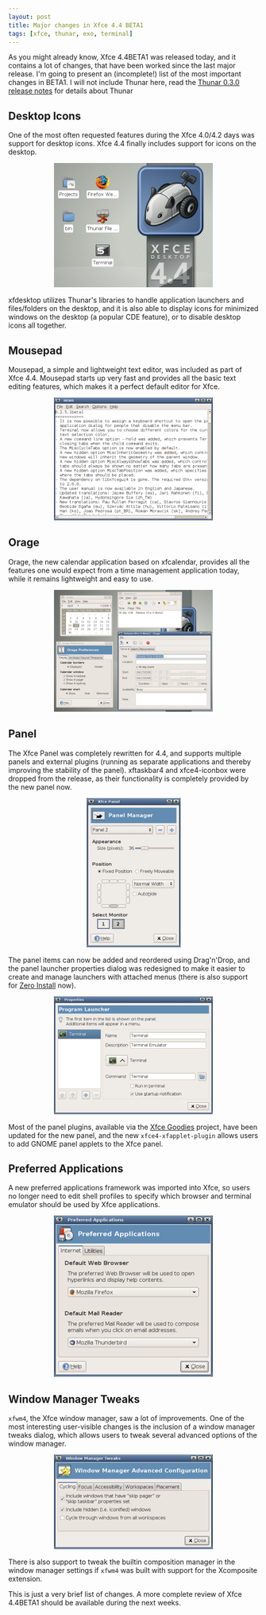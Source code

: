 ```yaml
---
layout: post
title: Major changes in Xfce 4.4 BETA1
tags: [xfce, thunar, exo, terminal]
---
```


As you might already know, Xfce 4.4BETA1 was released today, and it contains a lot of changes, that have been worked since the last major release. I'm going to present an (incomplete!) list of the most important changes in BETA1. I will not include Thunar here, read the <a href="http://thunar.xfce.org/news.html#2006-04-16">Thunar 0.3.0 release notes</a> for details about Thunar

## Desktop Icons

One of the most often requested features during the Xfce 4.0/4.2 days was support for desktop icons. Xfce 4.4 finally includes support for icons on the desktop.

<center><a href="/images/2006/xfce-4.4beta1-changes/desktop-icons.png"><img src="/images/2006/xfce-4.4beta1-changes/desktop-icons-thumb.png" /></a></center>

xfdesktop utilizes Thunar's libraries to handle application launchers and files/folders on the desktop, and it is also able to display icons for minimized windows on the desktop (a popular CDE feature), or to disable desktop icons all together.

## Mousepad

Mousepad, a simple and lightweight text editor, was included as part of Xfce 4.4. Mousepad starts up very fast and provides all the basic text editing features, which makes it a perfect default editor for Xfce.

<center><a href="/images/2006/xfce-4.4beta1-changes/mousepad.png"><img src="/images/2006/xfce-4.4beta1-changes/mousepad-thumb.png" /></a></center>

## Orage

Orage, the new calendar application based on xfcalendar, provides all the features one would expect from a time management application today, while it remains lightweight and easy to use.

<center><a href="/images/2006/xfce-4.4beta1-changes/orage.png"><img src="/images/2006/xfce-4.4beta1-changes/orage-thumb.png" /></a></center>

## Panel

The Xfce Panel was completely rewritten for 4.4, and supports multiple panels and external plugins (running as separate applications and thereby improving the stability of the panel). xftaskbar4 and xfce4-iconbox were dropped from the release, as their functionality is completely provided by the new panel now.

<center><a href="/images/2006/xfce-4.4beta1-changes/panel-properties.png"><img src="/images/2006/xfce-4.4beta1-changes/panel-properties-thumb.png" /></a></center>

The panel items can now be added and reordered using Drag'n'Drop, and the panel launcher properties dialog was redesigned to make it easier to create and manage launchers with attached menus (there is also support for <a href="http://rox.sourceforge.net/desktop/node/269">Zero Install</a> now).

<center><a href="/images/2006/xfce-4.4beta1-changes/panel-launcher.png"><img src="/images/2006/xfce-4.4beta1-changes/panel-launcher-thumb.png" /></a></center>

Most of the panel plugins, available via the <a href="http://xfce-goodies.berlios.de/">Xfce Goodies</a> project, have been updated for the new panel, and the new <code>xfce4-xfapplet-plugin</code> allows users to add GNOME panel applets to the Xfce panel.

## Preferred Applications

A new preferred applications framework was imported into Xfce, so users no longer need to edit shell profiles to specify which browser and terminal emulator should be used by Xfce applications.

<center><a href="/images/2006/xfce-4.4beta1-changes/preferred-applications.png"><img src="/images/2006/xfce-4.4beta1-changes/preferred-applications-thumb.png" /></a></center>

## Window Manager Tweaks

<code>xfwm4</code>, the Xfce window manager, saw a lot of improvements. One of the most interesting user-visible changes is the inclusion of a window manager tweaks dialog, which allows users to tweak several advanced options of the window manager.

<center><a href="/images/2006/xfce-4.4beta1-changes/wmtweaks.png"><img src="/images/2006/xfce-4.4beta1-changes/wmtweaks-thumb.png" /></a></center>

There is also support to tweak the builtin composition manager in the window manager settings if <code>xfwm4</code> was built with support for the Xcomposite extension.

This is just a very brief list of changes. A more complete review of Xfce 4.4BETA1 should be available during the next weeks.

